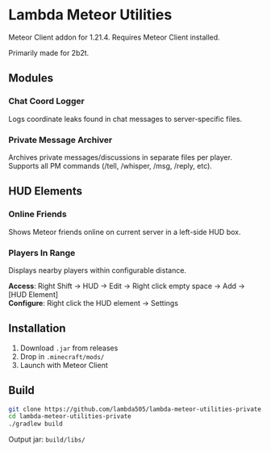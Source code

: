 # Lambda Meteor Utilities

Meteor Client addon for 1.21.4. Requires Meteor Client installed.

Primarily made for 2b2t.

## Modules

### Chat Coord Logger
Logs coordinate leaks found in chat messages to server-specific files.

### Private Message Archiver
Archives private messages/discussions in separate files per player. Supports all PM commands (/tell, /whisper, /msg, /reply, etc).

## HUD Elements

### Online Friends
Shows Meteor friends online on current server in a left-side HUD box.

### Players In Range
Displays nearby players within configurable distance.

**Access**: Right Shift → HUD → Edit → Right click empty space → Add → [HUD Element]  
**Configure**: Right click the HUD element → Settings

## Installation
1. Download `.jar` from releases
2. Drop in `.minecraft/mods/`
3. Launch with Meteor Client

## Build
```bash
git clone https://github.com/lambda505/lambda-meteor-utilities-private.git
cd lambda-meteor-utilities-private
./gradlew build
```

Output jar: `build/libs/`
